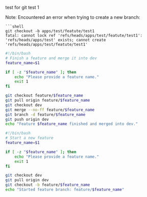 test for git 
test 1

Note: Encountered an error when trying to create a new branch:
```
```shell
git checkout -b apps/test/featute/test1
fatal: cannot lock ref 'refs/heads/apps/test/featute/test1': 'refs/heads/apps/test' exists; cannot create 'refs/heads/apps/test/featute/test1'
```



```sh
#!/bin/bash
# Finish a feature and merge it into dev
feature_name=$1

if [ -z "$feature_name" ]; then
    echo "Please provide a feature name."
    exit 1
fi

git checkout feature/$feature_name
git pull origin feature/$feature_name
git checkout dev
git merge --no-ff feature/$feature_name
git branch -d feature/$feature_name
git push origin dev
echo "Feature $feature_name finished and merged into dev."
```


```sh
#!/bin/bash
# Start a new feature
feature_name=$1

if [ -z "$feature_name" ]; then
    echo "Please provide a feature name."
    exit 1
fi

git checkout dev
git pull origin dev
git checkout -b feature/$feature_name
echo "Started feature branch: feature/$feature_name"
```